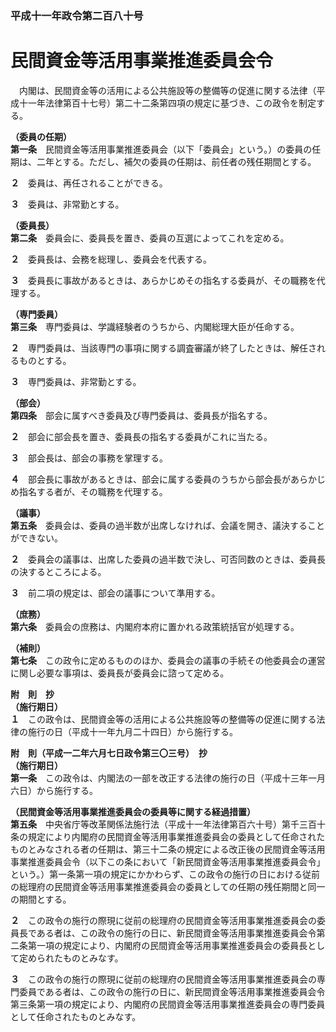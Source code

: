 ### 平成十一年政令第二百八十号  
# 民間資金等活用事業推進委員会令  
　内閣は、民間資金等の活用による公共施設等の整備等の促進に関する法律（平成十一年法律第百十七号）第二十二条第四項の規定に基づき、この政令を制定する。  
  
**（委員の任期）**  
**第一条**　民間資金等活用事業推進委員会（以下「委員会」という。）の委員の任期は、二年とする。ただし、補欠の委員の任期は、前任者の残任期間とする。  
  
**２**　委員は、再任されることができる。  
  
**３**　委員は、非常勤とする。  
  
**（委員長）**  
**第二条**　委員会に、委員長を置き、委員の互選によってこれを定める。  
  
**２**　委員長は、会務を総理し、委員会を代表する。  
  
**３**　委員長に事故があるときは、あらかじめその指名する委員が、その職務を代理する。  
  
**（専門委員）**  
**第三条**　専門委員は、学識経験者のうちから、内閣総理大臣が任命する。  
  
**２**　専門委員は、当該専門の事項に関する調査審議が終了したときは、解任されるものとする。  
  
**３**　専門委員は、非常勤とする。  
  
**（部会）**  
**第四条**　部会に属すべき委員及び専門委員は、委員長が指名する。  
  
**２**　部会に部会長を置き、委員長の指名する委員がこれに当たる。  
  
**３**　部会長は、部会の事務を掌理する。  
  
**４**　部会長に事故があるときは、部会に属する委員のうちから部会長があらかじめ指名する者が、その職務を代理する。  
  
**（議事）**  
**第五条**　委員会は、委員の過半数が出席しなければ、会議を開き、議決することができない。  
  
**２**　委員会の議事は、出席した委員の過半数で決し、可否同数のときは、委員長の決するところによる。  
  
**３**　前二項の規定は、部会の議事について準用する。  
  
**（庶務）**  
**第六条**　委員会の庶務は、内閣府本府に置かれる政策統括官が処理する。  
  
**（補則）**  
**第七条**　この政令に定めるもののほか、委員会の議事の手続その他委員会の運営に関し必要な事項は、委員長が委員会に諮って定める。  
  
**附　則　抄**  
**（施行期日）**  
**１**　この政令は、民間資金等の活用による公共施設等の整備等の促進に関する法律の施行の日（平成十一年九月二十四日）から施行する。  
  
**附　則（平成一二年六月七日政令第三〇三号）　抄**  
**（施行期日）**  
**第一条**　この政令は、内閣法の一部を改正する法律の施行の日（平成十三年一月六日）から施行する。  
  
**（民間資金等活用事業推進委員会の委員等に関する経過措置）**  
**第五条**　中央省庁等改革関係法施行法（平成十一年法律第百六十号）第千三百十条の規定により内閣府の民間資金等活用事業推進委員会の委員として任命されたものとみなされる者の任期は、第三十二条の規定による改正後の民間資金等活用事業推進委員会令（以下この条において「新民間資金等活用事業推進委員会令」という。）第一条第一項の規定にかかわらず、この政令の施行の日における従前の総理府の民間資金等活用事業推進委員会の委員としての任期の残任期間と同一の期間とする。  
  
**２**　この政令の施行の際現に従前の総理府の民間資金等活用事業推進委員会の委員長である者は、この政令の施行の日に、新民間資金等活用事業推進委員会令第二条第一項の規定により、内閣府の民間資金等活用事業推進委員会の委員長として定められたものとみなす。  
  
**３**　この政令の施行の際現に従前の総理府の民間資金等活用事業推進委員会の専門委員である者は、この政令の施行の日に、新民間資金等活用事業推進委員会令第三条第一項の規定により、内閣府の民間資金等活用事業推進委員会の専門委員として任命されたものとみなす。  
  
